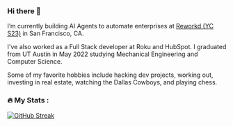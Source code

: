 ### Hi there 👋

I’m currently building AI Agents to automate enterprises at [Reworkd (YC S23)](https://reworkd.ai/) in San Francisco, CA.

I've also worked as a Full Stack developer at Roku and HubSpot. I graduated from UT Austin in May 2022 studying Mechanical Engineering and Computer Science.

Some of my favorite hobbies include hacking dev projects, working out, investing in real estate, watching the Dallas Cowboys, and playing chess.

### :fire: My Stats :
[![GitHub Streak](https://github-readme-streak-stats.herokuapp.com?user=shahrishabh7&theme=dark)](https://git.io/streak-stats)
